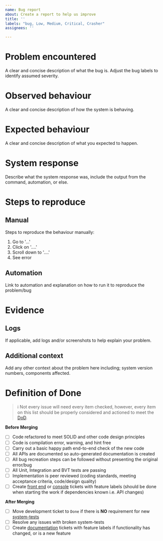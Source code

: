 ```yaml
---
name: Bug report
about: Create a report to help us improve
title: ''
labels: "bug, Low, Medium, Critical, Crasher"
assignees: ''

---
```


# Problem encountered
A clear and concise description of what the bug is. Adjust the bug labels to identify assumed severity.

# Observed behaviour
A clear and concise description of how the system is behaving.

# Expected behaviour
A clear and concise description of what you expected to happen.

# System response
Describe what the system response was, include the output from the command, automation, or else.

# Steps to reproduce

## Manual
Steps to reproduce the behaviour manually:
1. Go to '...'
2. Click on '....'
3. Scroll down to '....'
4. See error

## Automation
Link to automation and explanation on how to run it to reproduce the problem/bug

# Evidence

## Logs
If applicable, add logs and/or screenshots to help explain your problem.

## Additional context
Add any other context about the problem here including; system version numbers, components affected.

# Definition of Done
>ℹ️ Not every issue will need every item checked, however, every item on this list should be properly considered and actioned to meet the [DoD](https://github.com/zetaprotocol/zeta/blob/develop/DEFINITION_OF_DONE.md).

**Before Merging**
- [ ] Code refactored to meet SOLID and other code design principles
- [ ] Code is compilation error, warning, and hint free
- [ ] Carry out a basic happy path end-to-end check of the new code
- [ ] All APIs are documented so auto-generated documentation is created
- [ ] All bug recreation steps can be followed without presenting the original error/bug
- [ ] All Unit, Integration and BVT tests are passing
- [ ] Implementation is peer reviewed (coding standards, meeting acceptance criteria, code/design quality)
- [ ] Create [front end](https://github.com/zetaprotocol/token-frontend/issues) or [console](https://github.com/zetaprotocol/console/issues) tickets with feature labels (should be done when starting the work if dependencies known i.e. API changes)

**After Merging**
- [ ] Move development ticket to `Done` if there is **NO** requirement for new [system-tests](https://github.com/zetaprotocol/system-tests/issues)
- [ ] Resolve any issues with broken system-tests
- [ ] Create [documentation](https://github.com/zetaprotocol/documentation/issues) tickets with feature labels if functionality has changed, or is a new feature
